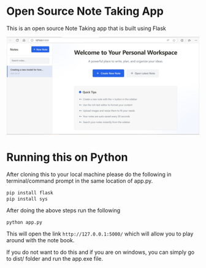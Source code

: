 # Open Source Note Taking App
 This is an open source Note Taking app that is built using Flask



![Homepage](https://raw.githubusercontent.com/adhok/Open-Source-Note-Taking-App/refs/heads/main/homepage.jpg)



# Running this on Python

 After cloning this to your local machine please do the following in terminal/command prompt in the same location of app.py.


 ```
 pip install flask
 pip install sys
 ```
After doing the above steps run the following

```
python app.py
```
This will open the link ```http://127.0.0.1:5000/``` which will allow you to play around with the note book.

If you do not want to do this and if you are on windows, you can simply go to dist/ folder and run the app.exe file.
